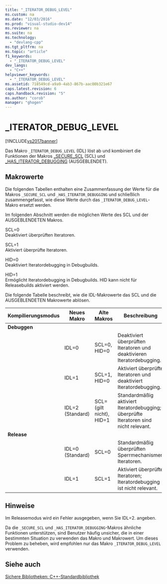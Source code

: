```yaml
---
title: "_ITERATOR_DEBUG_LEVEL"
ms.custom: na
ms.date: "12/03/2016"
ms.prod: "visual-studio-dev14"
ms.reviewer: na
ms.suite: na
ms.technology: 
  - "devlang-cpp"
ms.tgt_pltfrm: na
ms.topic: "article"
f1_keywords: 
  - "_ITERATOR_DEBUG_LEVEL"
dev_langs: 
  - "C++"
helpviewer_keywords: 
  - "_ITERATOR_DEBUG_LEVEL"
ms.assetid: 718549cd-a9a9-4ab3-867b-aac00b321e67
caps.latest.revision: 6
caps.handback.revision: "5"
ms.author: "corob"
manager: "ghogen"
---
```

# _ITERATOR_DEBUG_LEVEL
[!INCLUDE[vs2017banner](../assembler/inline/includes/vs2017banner.md)]

Das Makro `_ITERATOR_DEBUG_LEVEL` \(IDL\) löst ab und kombiniert die Funktionen der Makros [\_SECURE\_SCL](../standard-library/secure-scl.md) \(SCL\) und [\_HAS\_ITERATOR\_DEBUGGING](../standard-library/has-iterator-debugging.md) \(AUSGEBLENDET\).  
  
## Makrowerte  
 Die folgenden Tabellen enthalten eine Zusammenfassung der Werte für die Makros `_SECURE_SCL` und `_HAS_ITERATOR_DEBUGGING` und schließlich zusammengefasst, wie diese Werte durch das `_ITERATOR_DEBUG_LEVEL`\-Makro ersetzt werden.  
  
 Im folgenden Abschnitt werden die möglichen Werte des SCL und der AUSGEBLENDETEN Makros.  
  
 SCL\=0  
 Deaktiviert überprüften Iteratoren.  
  
 SCL\=1  
 Aktiviert überprüfte Iteratoren.  
  
 HID\=0  
 Deaktiviert Iteratordebugging in Debugbuilds.  
  
 HID\=1  
 Ermöglicht Iteratordebugging in Debugbuilds.  HID kann nicht für Releasebuilds aktiviert werden.  
  
 Die folgende Tabelle beschreibt, wie die IDL\-Makrowerte das SCL und die AUSGEBLENDETEN Makrowerte ablösen.  
  
|Kompilierungsmodus|Neues Makro|Alte Makros|**Beschreibung**|  
|------------------------|-----------------|-----------------|----------------------|  
|**Debuggen**||||  
||IDL\=0|SCL\=0, HID\=0|Deaktiviert überprüften Iteratoren und deaktivieren Iteratordebugging.|  
||IDL\=1|SCL\=1, HID\=0|Aktiviert überprüfte Iteratoren und deaktiviert Iteratordebugging.|  
||IDL\=2 \(Standard\)|SCL\= \(gilt nicht\), HID\=1|Standardmäßig aktiviert Iteratordebugging; überprüfte Iteratoren sind nicht relevant.|  
|**Release**||||  
||IDL\=0 \(Standard\)|SCL\=0|Standardmäßig überprüften Sperrmechanismen Iteratoren.|  
||IDL\=1|SCL\=1|Aktiviert überprüfte Iteratoren; Iteratordebugging ist nicht relevant.|  
  
## Hinweise  
 Im Releasemodus wird ein Fehler ausgegeben, wenn Sie IDL\=2. angeben.  
  
 Da die `_SECURE_SCL` und `_HAS_ITERATOR_DEBUGGING`\-Makros ähnliche Funktionen unterstützen, sind Benutzer häufig unsicher, die in einer bestimmten Situation zu verwenden das Makro und Makrowert.  Um dieses Problem zu beheben, wird empfohlen nur das Makro `_ITERATOR_DEBUG_LEVEL` verwenden.  
  
## Siehe auch  
 [Sichere Bibliotheken: C\+\+\-Standardbibliothek](../standard-library/safe-libraries-cpp-standard-library.md)